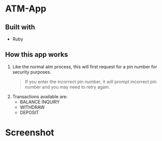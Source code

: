 # ATM-App

## Built with
- Ruby

## How this app works
1) Like the normal atm process, this will first request for a pin number for security purposes.
      > If you enter the incorrect pin number, it will prompt incorrect pin number and you may need to retry again.
2) Transactions available are:
     - BALANCE INQUIRY
     - WITHDRAW
     - DEPOSIT

# Screenshot 

